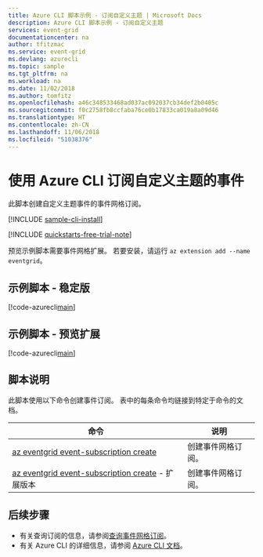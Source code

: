 ```yaml
---
title: Azure CLI 脚本示例 - 订阅自定义主题 | Microsoft Docs
description: Azure CLI 脚本示例 - 订阅自定义主题
services: event-grid
documentationcenter: na
author: tfitzmac
ms.service: event-grid
ms.devlang: azurecli
ms.topic: sample
ms.tgt_pltfrm: na
ms.workload: na
ms.date: 11/02/2018
ms.author: tomfitz
ms.openlocfilehash: a46c348533468ad037ac092037cb34def2b0405c
ms.sourcegitcommit: f0c2758fb8ccfaba76ce0b17833ca019a8a09d46
ms.translationtype: HT
ms.contentlocale: zh-CN
ms.lasthandoff: 11/06/2018
ms.locfileid: "51038376"
---
```

# <a name="subscribe-to-events-for-a-custom-topic-with-azure-cli"></a>使用 Azure CLI 订阅自定义主题的事件

此脚本创建自定义主题事件的事件网格订阅。

[!INCLUDE [sample-cli-install](../../../includes/sample-cli-install.md)]

[!INCLUDE [quickstarts-free-trial-note](../../../includes/quickstarts-free-trial-note.md)]

预览示例脚本需要事件网格扩展。 若要安装，请运行 `az extension add --name eventgrid`。

## <a name="sample-script---stable"></a>示例脚本 - 稳定版

[!code-azurecli[main](../../../cli_scripts/event-grid/subscribe-to-custom-topic/subscribe-to-custom-topic.sh "Subscribe to custom topic")]

## <a name="sample-script---preview-extension"></a>示例脚本 - 预览扩展

[!code-azurecli[main](../../../cli_scripts/event-grid/subscribe-to-custom-topic-preview/subscribe-to-custom-topic-preview.sh "Subscribe to custom topic")]


## <a name="script-explanation"></a>脚本说明

此脚本使用以下命令创建事件订阅。 表中的每条命令均链接到特定于命令的文档。

| 命令 | 说明 |
|---|---|
| [az eventgrid event-subscription create](https://docs.microsoft.com/cli/azure/eventgrid/event-subscription#az-eventgrid-event-subscription-create) | 创建事件网格订阅。 |
| [az eventgrid event-subscription create](/cli/azure/ext/eventgrid/eventgrid/event-subscription#ext-eventgrid-az-eventgrid-event-subscription-create) - 扩展版本 | 创建事件网格订阅。 |

## <a name="next-steps"></a>后续步骤

* 有关查询订阅的信息，请参阅[查询事件网格订阅](../query-event-subscriptions.md)。
* 有关 Azure CLI 的详细信息，请参阅 [Azure CLI 文档](https://docs.microsoft.com/cli/azure)。
